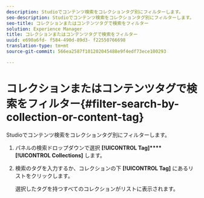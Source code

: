 ```yaml
---
description: Studioでコンテンツ検索をコレクションタグ別にフィルターします。
seo-description: Studioでコンテンツ検索をコレクションタグ別にフィルターします。
seo-title: コレクションまたはコンテンツタグで検索をフィルター
solution: Experience Manager
title: コレクションまたはコンテンツタグで検索をフィルター
uuid: e690a6fd- f584-490d-89d3- f22550766698
translation-type: tm+mt
source-git-commit: 566ea2587f101202045488e9f4edf73ece100293

---
```



# コレクションまたはコンテンツタグで検索をフィルター{#filter-search-by-collection-or-content-tag}

Studioでコンテンツ検索をコレクションタグ別にフィルターします。

1. パネルの検索ドロップダウンで選択 **[!UICONTROL Tag]****[!UICONTROL Collections]** します。
1. 検索のタグを入力するか、コレクションの下 **[!UICONTROL Tag]** にあるリストをクリックします。

   選択したタグを持つすべてのコレクションがリストに表示されます。